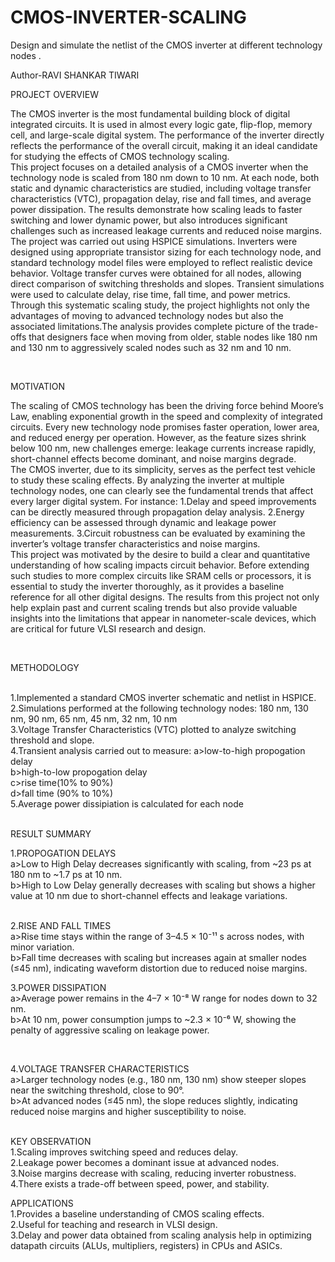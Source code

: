 # CMOS-INVERTER-SCALING
Design and simulate the netlist of the CMOS inverter at different technology nodes .
<br>

Author-RAVI SHANKAR TIWARI
<br>

PROJECT OVERVIEW
<br>

The CMOS inverter is the most fundamental building block of digital integrated circuits. It is used in almost every logic gate, flip-flop, memory cell, and large-scale digital system. The performance of the inverter directly reflects the performance of the overall circuit, making it an ideal candidate for studying the effects of CMOS technology scaling.
<br>
This project focuses on a detailed analysis of a CMOS inverter when the technology node is scaled from 180 nm down to 10 nm. At each node, both static and dynamic characteristics are studied, including voltage transfer characteristics (VTC), propagation delay, rise and fall times, and average power dissipation. The results demonstrate how scaling leads to faster switching and lower dynamic power, but also introduces significant challenges such as increased leakage currents and reduced noise margins.
<br>
The project was carried out using HSPICE simulations. Inverters were designed using appropriate transistor sizing for each technology node, and standard technology model files were employed to reflect realistic device behavior. Voltage transfer curves were obtained for all nodes, allowing direct comparison of switching thresholds and slopes. Transient simulations were used to calculate delay, rise time, fall time, and power metrics.
<br>
Through this systematic scaling study, the project highlights not only the advantages of moving to advanced technology nodes but also the associated limitations.The analysis provides complete picture of the trade-offs that designers face when moving from older, stable nodes like 180 nm and 130 nm to aggressively scaled nodes such as 32 nm and 10 nm.

<br>

MOTIVATION
<br>

The scaling of CMOS technology has been the driving force behind Moore’s Law, enabling exponential growth in the speed and complexity of integrated circuits. Every new technology node promises faster operation, lower area, and reduced energy per operation. However, as the feature sizes shrink below 100 nm, new challenges emerge: leakage currents increase rapidly, short-channel effects become dominant, and noise margins degrade.
<br>
The CMOS inverter, due to its simplicity, serves as the perfect test vehicle to study these scaling effects. By analyzing the inverter at multiple technology nodes, one can clearly see the fundamental trends that affect every larger digital system. For instance:
1.Delay and speed improvements can be directly measured through propagation delay analysis.
2.Energy efficiency can be assessed through dynamic and leakage power measurements.
3.Circuit robustness can be evaluated by examining the inverter’s voltage transfer characteristics and noise margins.
<br>
This project was motivated by the desire to build a clear and quantitative understanding of how scaling impacts circuit behavior. Before extending such studies to more complex circuits like SRAM cells or processors, it is essential to study the inverter thoroughly, as it provides a baseline reference for all other digital designs. The results from this project not only help explain past and current scaling trends but also provide valuable insights into the limitations that appear in nanometer-scale devices, which are critical for future VLSI research and design.

<br>

METHODOLOGY

<br>
1.Implemented a standard CMOS inverter schematic and netlist in HSPICE.
<br>
2.Simulations performed at the following technology nodes:
    180 nm, 130 nm, 90 nm, 65 nm, 45 nm, 32 nm, 10 nm
    <br>
3.Voltage Transfer Characteristics (VTC) plotted to analyze switching threshold and slope.
<br>
4.Transient analysis carried out to measure:
a>low-to-high propogation delay 
<br>
b>high-to-low propogation delay 
<br>
c>rise time(10% to 90%)
<br>
d>fall time (90% to 10%)
<br>
5.Average power dissipiation is calculated for each node
<br>
<br>

RESULT SUMMARY
<br>

1.PROPOGATION DELAYS
<br>
a>Low to High Delay decreases significantly with scaling, from ~23 ps at 180 nm to ~1.7 ps at 10 nm.
<br>
b>High to Low Delay generally decreases with scaling but shows a higher value at 10 nm due to short-channel effects and leakage variations.

<br>
2.RISE AND FALL TIMES 
<br>
a>Rise time stays within the range of 3–4.5 × 10⁻¹¹ s across nodes, with minor variation.
<br>
b>Fall time decreases with scaling but increases again at smaller nodes (≤45 nm), indicating waveform distortion due to reduced noise margins.

<br>

3.POWER DISSIPATION
<br>
a>Average power remains in the 4–7 × 10⁻⁸ W range for nodes down to 32 nm.
<br>
b>At 10 nm, power consumption jumps to ~2.3 × 10⁻⁶ W, showing the penalty of aggressive scaling on leakage power.

<br>

4.VOLTAGE TRANSFER CHARACTERISTICS
<br>
a>Larger technology nodes (e.g., 180 nm, 130 nm) show steeper slopes near the switching threshold, close to 90°.
<br>
b>At advanced nodes (≤45 nm), the slope reduces slightly, indicating reduced noise margins and higher susceptibility to noise.
<br>
<br>

KEY OBSERVATION
<br>
1.Scaling improves switching speed and reduces delay.
<br>
2.Leakage power becomes a dominant issue at advanced nodes.
<br>
3.Noise margins decrease with scaling, reducing inverter robustness.
<br>
4.There exists a trade-off between speed, power, and stability.
<br>


APPLICATIONS
<br>
1.Provides a baseline understanding of CMOS scaling effects.
<br>
2.Useful for teaching and research in VLSI design.
<br>
3.Delay and power data obtained from scaling analysis help in optimizing datapath circuits (ALUs, multipliers, registers) in CPUs and ASICs.



































